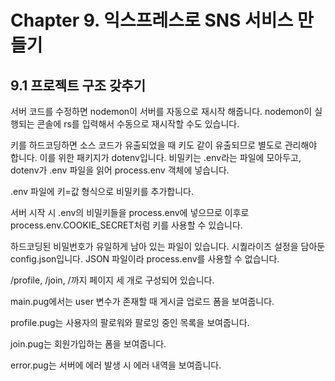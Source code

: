 # Chapter 9. 익스프레스로 SNS 서비스 만들기

## 9.1 프로젝트 구조 갖추기

서버 코드를 수정하면 nodemon이 서버를 자동으로 재시작 해줍니다.
nodemon이 실행되는 콘솔에 rs를 입력해서 수동으로 재시작할 수도 있습니다.

키를 하드코딩하면 소스 코드가 유출되었을 때 키도 같이 유출되므로 별도로 관리해야 합니다.
이를 위한 패키지가 dotenv입니다.
비밀키는 .env라는 파일에 모아두고, dotenv가 .env 파일을 읽어 process.env 객체에 넣습니다.

.env 파일에 키=값 형식으로 비밀키를 추가합니다.

서버 시작 시 .env의 비밀키들을 process.env에 넣으므로 이후로 process.env.COOKIE_SECRET처럼 키를 사용할 수 있습니다.

하드코딩된 비밀번호가 유일하게 남아 있는 파일이 있습니다.
시퀄라이즈 설정을 담아둔 config.json입니다.
JSON 파일이라 process.env를 사용할 수 없습니다.

/profile, /join, /까지 페이지 세 개로 구성되어 있습니다.

main.pug에서는 user 변수가 존재할 때 게시글 업로드 폼을 보여줍니다.

profile.pug는 사용자의 팔로워와 팔로잉 중인 목록을 보여줍니다.

join.pug는 회원가입하는 폼을 보여줍니다.

error.pug는 서버에 에러 발생 시 에러 내역을 보여줍니다.
